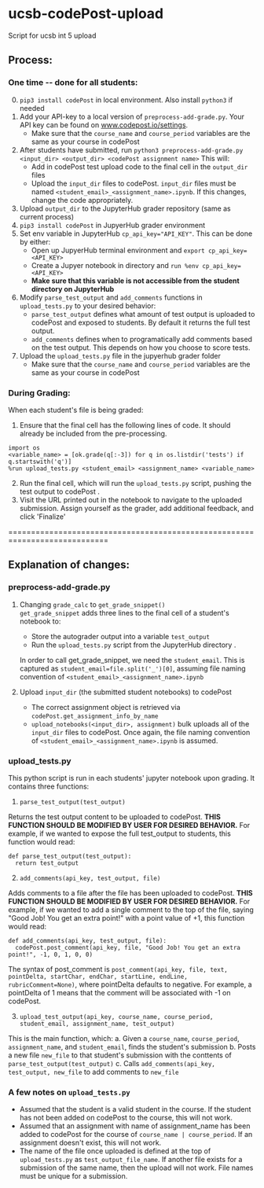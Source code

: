# ucsb-codePost-upload
Script for ucsb int 5 upload

## Process:
### One time -- done for all students:
0. `pip3 install codePost` in local environment. Also install `python3` if needed
1. Add your API-key to a local version of ```preprocess-add-grade.py```. Your API key can be found on www.codepost.io/settings.  
    * Make sure that the `course_name` and `course_period` variables are the same as your course in codePost
2. After students have submitted, run ```python3 preprocess-add-grade.py <input_dir> <output_dir> <codePost assignment name>```
    This will:
      * Add in codePost test upload code to the final cell in the ```output_dir``` files
      * Upload the ```input_dir``` files to codePost. ```input_dir``` files must be named `<student_email>_<assignment_name>.ipynb`. If this changes, change the code appropriately. 
3. Upload `output_dir` to the JupyterHub grader repository (same as current process)
4. `pip3 install codePost` in JupyerHub grader environment
5. Set env variable in JupyterHub ```cp_api_key="API_KEY"```. This can be done by either:  
    * Open up JupyerHub terminal environment and `export cp_api_key=<API_KEY>`
    * Create a Jupyer notebook in directory and `run %env cp_api_key=<API_KEY>`
    * **Make sure that this variable is not accessible from the student directory on JupyterHub**
6. Modify `parse_test_output` and `add_comments` functions in `upload_tests.py` to your desired behavior:
    * `parse_test_output` defines what amount of test output is uploaded to codePost and exposed to students. By default it returns the full test output.
    *  `add_comments` defines when to programatically add comments based on the test output. This depends on how you choose to score tests. 
7. Upload the ```upload_tests.py``` file in the jupyerhub grader folder
    * Make sure that the `course_name` and `course_period` variables are the same as your course in codePost

### During Grading:
When each student's file is being graded:
1. Ensure that the final cell has the following lines of code. It should already be included from the pre-processing.
```
import os
<variable_name> = [ok.grade(q[:-3]) for q in os.listdir('tests') if q.startswith('q')]
%run upload_tests.py <student_email> <assignment_name> <variable_name>
```
2. Run the final cell, which will run the ```upload_tests.py``` script, pushing the test output to codePost .
3. Visit the URL printed out in the notebook to navigate to the uploaded submission. Assign yourself as the grader, add additional feedback, and click 'Finalize'
  
============================================================================

## Explanation of changes:
### preprocess-add-grade.py
1. Changing `grade_calc` to `get_grade_snippet()`  
`get_grade_snippet` adds three lines to the final cell of a student's notebook to:  
  
   * Store the autograder output into a variable ```test_output```  
   * Run the ```upload_tests.py``` script from the JupyterHub directory . 
    
   In order to call get_grade_snippet, we need the `student_email`. This is captured as `student_email=file.split('_')[0]`, assuming file naming convention of `<student_email>_<assignment_name>.ipynb`

2. Upload `input_dir` (the submitted student notebooks) to codePost
  
   * The correct assignment object is retrieved via ```codePost.get_assignment_info_by_name```
   * ```upload_notebooks(<input_dir>, assignment)``` bulk uploads all of the `input_dir` files to codePost. Once again, the file naming convention of ```<student_email>_<assignment_name>.ipynb``` is assumed. 

### upload_tests.py
This python script is run in each students' jupyter notebook upon grading. It contains three functions:
1. ```parse_test_output(test_output)``` 

Returns the test output content to be uploaded to codePost. **THIS FUNCTION SHOULD BE MODIFIED BY USER FOR DESIRED BEHAVIOR.** For example, if we wanted to expose the full test_output to students, this function would read:
```
def parse_test_output(test_output):
  return test_output
```
  
  
2. ```add_comments(api_key, test_output, file)```  

Adds comments to a file after the file has been uploaded to codePost. **THIS FUNCTION SHOULD BE MODIFIED BY USER FOR DESIRED BEHAVIOR.** For example, if we wanted to add a single comment to the top of the file, saying "Good Job! You get an extra point!" with a point value of +1, this function would read:
```
def add_comments(api_key, test_output, file):
  codePost.post_comment(api_key, file, "Good Job! You get an extra point!", -1, 0, 1, 0, 0)
```
The syntax of post_comment is ```post_comment(api_key, file, text, pointDelta, startChar, endChar, startLine, endLine, rubricComment=None)```, where pointDelta defaults to negative. For example, a pointDelta of 1 means that the comment will be associated with -1 on codePost.
  
  
3. ```upload_test_output(api_key, course_name, course_period, student_email, assignment_name, test_output)``` 

This is the main function, which:
  a. Given a ```course_name```, ```course_period```, ```assignment_name```, and ```student_email```, finds the student's submission
  b. Posts a new file ```new_file``` to that student's submission with the conttents of ```parse_test_output(test_output)```
  c. Calls ```add_comments(api_key, test_output, new_file``` to add comments to ```new_file```


### A few notes on ```upload_tests.py```
  * Assumed that the student is a valid student in the course. If the student has not been added on codePost to the course,  this will not work. 
  * Assumed that an assignment with name of assignment_name has been added to codePost for the course of ```course_name | course_period```. If an assignment doesn't exist, this will not work.
  * The name of the file once uploaded is defined at the top of ```upload_tests.py``` as ```test_output_file_name```. If another file exists for a submission of the same name, then the upload will not work. File names must be unique for a submission. 
